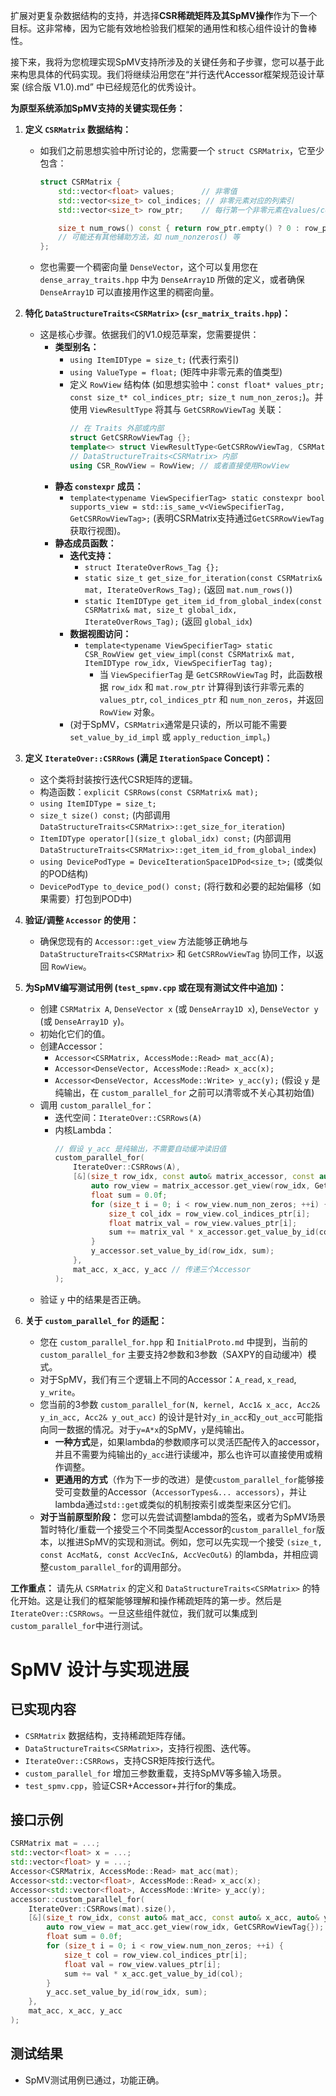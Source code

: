 扩展对更复杂数据结构的支持，并选择**CSR稀疏矩阵及其SpMV操作**作为下一个目标。这非常棒，因为它能有效地检验我们框架的通用性和核心组件设计的鲁棒性。

接下来，我将为您梳理实现SpMV支持所涉及的关键任务和子步骤，您可以基于此来构思具体的代码实现。我们将继续沿用您在“并行迭代Accessor框架规范设计草案 (综合版 V1.0).md” 中已经规范化的优秀设计。

**为原型系统添加SpMV支持的关键实现任务：**

1.  **定义 `CSRMatrix` 数据结构：**
    * 如我们之前思想实验中所讨论的，您需要一个 `struct CSRMatrix`，它至少包含：
        ```cpp
        struct CSRMatrix {
            std::vector<float> values;      // 非零值
            std::vector<size_t> col_indices; // 非零元素对应的列索引
            std::vector<size_t> row_ptr;    // 每行第一个非零元素在values/col_indices中的起始偏移量 (大小为 num_rows + 1)

            size_t num_rows() const { return row_ptr.empty() ? 0 : row_ptr.size() - 1; }
            // 可能还有其他辅助方法，如 num_nonzeros() 等
        };
        ```
    * 您也需要一个稠密向量 `DenseVector`，这个可以复用您在 `dense_array_traits.hpp` 中为 `DenseArray1D` 所做的定义，或者确保 `DenseArray1D` 可以直接用作这里的稠密向量。

2.  **特化 `DataStructureTraits<CSRMatrix>` (`csr_matrix_traits.hpp`)：**
    * 这是核心步骤。依据我们的V1.0规范草案，您需要提供：
        * **类型别名：**
            * `using ItemIDType = size_t;` (代表行索引)
            * `using ValueType = float;` (矩阵中非零元素的值类型)
            * 定义 `RowView` 结构体 (如思想实验中：`const float* values_ptr; const size_t* col_indices_ptr; size_t num_non_zeros;`)。并使用 `ViewResultType` 将其与 `GetCSRRowViewTag` 关联：
                ```cpp
                // 在 Traits 外部或内部
                struct GetCSRRowViewTag {};
                template<> struct ViewResultType<GetCSRRowViewTag, CSRMatrix> { using type = CSRMatrixRowView; /* CSRMatrixRowView 是 RowView 的别名或实际类型 */ };
                // DataStructureTraits<CSRMatrix> 内部
                using CSR_RowView = RowView; // 或者直接使用RowView
                ```
        * **静态 `constexpr` 成员：**
            * `template<typename ViewSpecifierTag> static constexpr bool supports_view = std::is_same_v<ViewSpecifierTag, GetCSRRowViewTag>;` (表明CSRMatrix支持通过`GetCSRRowViewTag`获取行视图)。
        * **静态成员函数：**
            * **迭代支持：**
                * `struct IterateOverRows_Tag {};`
                * `static size_t get_size_for_iteration(const CSRMatrix& mat, IterateOverRows_Tag);` (返回 `mat.num_rows()`)
                * `static ItemIDType get_item_id_from_global_index(const CSRMatrix& mat, size_t global_idx, IterateOverRows_Tag);` (返回 `global_idx`)
            * **数据视图访问：**
                * `template<typename ViewSpecifierTag> static CSR_RowView get_view_impl(const CSRMatrix& mat, ItemIDType row_idx, ViewSpecifierTag tag);`
                    * 当 `ViewSpecifierTag` 是 `GetCSRRowViewTag` 时，此函数根据 `row_idx` 和 `mat.row_ptr` 计算得到该行非零元素的 `values_ptr`, `col_indices_ptr` 和 `num_non_zeros`，并返回 `RowView` 对象。
            * (对于SpMV，`CSRMatrix`通常是只读的，所以可能不需要 `set_value_by_id_impl` 或 `apply_reduction_impl`。)

3.  **定义 `IterateOver::CSRRows` (满足 `IterationSpace` Concept)：**
    * 这个类将封装按行迭代CSR矩阵的逻辑。
    * 构造函数：`explicit CSRRows(const CSRMatrix& mat);`
    * `using ItemIDType = size_t;`
    * `size_t size() const;` (内部调用 `DataStructureTraits<CSRMatrix>::get_size_for_iteration`)
    * `ItemIDType operator[](size_t global_idx) const;` (内部调用 `DataStructureTraits<CSRMatrix>::get_item_id_from_global_index`)
    * `using DevicePodType = DeviceIterationSpace1DPod<size_t>;` (或类似的POD结构)
    * `DevicePodType to_device_pod() const;` (将行数和必要的起始偏移（如果需要）打包到POD中)

4.  **验证/调整 `Accessor` 的使用：**
    * 确保您现有的 `Accessor::get_view` 方法能够正确地与 `DataStructureTraits<CSRMatrix>` 和 `GetCSRRowViewTag` 协同工作，以返回 `RowView`。

5.  **为SpMV编写测试用例 (`test_spmv.cpp` 或在现有测试文件中追加)：**
    * 创建 `CSRMatrix A`, `DenseVector x` (或 `DenseArray1D x`), `DenseVector y` (或 `DenseArray1D y`)。
    * 初始化它们的值。
    * 创建Accessor：
        * `Accessor<CSRMatrix, AccessMode::Read> mat_acc(A);`
        * `Accessor<DenseVector, AccessMode::Read> x_acc(x);`
        * `Accessor<DenseVector, AccessMode::Write> y_acc(y);` (假设 `y` 是纯输出，在 `custom_parallel_for` 之前可以清零或不关心其初始值)
    * 调用 `custom_parallel_for`：
        * 迭代空间：`IterateOver::CSRRows(A)`
        * 内核Lambda：
            ```cpp
            // 假设 y_acc 是纯输出，不需要自动缓冲读旧值
            custom_parallel_for(
                IterateOver::CSRRows(A),
                [&](size_t row_idx, const auto& matrix_accessor, const auto& x_accessor, auto& y_accessor) {
                    auto row_view = matrix_accessor.get_view(row_idx, GetCSRRowViewTag{});
                    float sum = 0.0f;
                    for (size_t i = 0; i < row_view.num_non_zeros; ++i) {
                        size_t col_idx = row_view.col_indices_ptr[i];
                        float matrix_val = row_view.values_ptr[i];
                        sum += matrix_val * x_accessor.get_value_by_id(col_idx);
                    }
                    y_accessor.set_value_by_id(row_idx, sum);
                },
                mat_acc, x_acc, y_acc // 传递三个Accessor
            );
            ```
    * 验证 `y` 中的结果是否正确。

6.  **关于 `custom_parallel_for` 的适配：**
    * 您在 `custom_parallel_for.hpp` 和 `InitialProto.md` 中提到，当前的 `custom_parallel_for` 主要支持2参数和3参数（SAXPY的自动缓冲）模式。
    * 对于SpMV，我们有三个逻辑上不同的Accessor：`A_read`, `x_read`, `y_write`。
    * 您当前的3参数 `custom_parallel_for(N, kernel, Acc1& x_acc, Acc2& y_in_acc, Acc2& y_out_acc)` 的设计是针对`y_in_acc`和`y_out_acc`可能指向同一数据的情况。对于`y=A*x`的SpMV，`y`是纯输出。
        * **一种方式**是，如果lambda的参数顺序可以灵活匹配传入的accessor，并且不需要为纯输出的`y_acc`进行读缓冲，那么也许可以直接使用或稍作调整。
        * **更通用的方式**（作为下一步的改进）是使`custom_parallel_for`能够接受可变数量的Accessor（`AccessorTypes&... accessors`），并让lambda通过`std::get`或类似的机制按索引或类型来区分它们。
    * **对于当前原型阶段：** 您可以先尝试调整lambda的签名，或者为SpMV场景暂时特化/重载一个接受三个不同类型Accessor的`custom_parallel_for`版本，以推进SpMV的实现和测试。例如，您可以先实现一个接受 `(size_t, const AccMat&, const AccVecIn&, AccVecOut&)` 的lambda，并相应调整`custom_parallel_for`的调用部分。

**工作重点：**
请先从 `CSRMatrix` 的定义和 `DataStructureTraits<CSRMatrix>` 的特化开始。这是让我们的框架能够理解和操作稀疏矩阵的第一步。然后是 `IterateOver::CSRRows`。一旦这些组件就位，我们就可以集成到`custom_parallel_for`中进行测试。

# SpMV 设计与实现进展

## 已实现内容

- `CSRMatrix` 数据结构，支持稀疏矩阵存储。
- `DataStructureTraits<CSRMatrix>`，支持行视图、迭代等。
- `IterateOver::CSRRows`，支持CSR矩阵按行迭代。
- `custom_parallel_for` 增加三参数重载，支持SpMV等多输入场景。
- `test_spmv.cpp`，验证CSR+Accessor+并行for的集成。

## 接口示例

```cpp
CSRMatrix mat = ...;
std::vector<float> x = ...;
std::vector<float> y = ...;
Accessor<CSRMatrix, AccessMode::Read> mat_acc(mat);
Accessor<std::vector<float>, AccessMode::Read> x_acc(x);
Accessor<std::vector<float>, AccessMode::Write> y_acc(y);
accessor::custom_parallel_for(
    IterateOver::CSRRows(mat).size(),
    [&](size_t row_idx, const auto& mat_acc, const auto& x_acc, auto& y_acc) {
        auto row_view = mat_acc.get_view(row_idx, GetCSRRowViewTag{});
        float sum = 0.0f;
        for (size_t i = 0; i < row_view.num_non_zeros; ++i) {
            size_t col = row_view.col_indices_ptr[i];
            float val = row_view.values_ptr[i];
            sum += val * x_acc.get_value_by_id(col);
        }
        y_acc.set_value_by_id(row_idx, sum);
    },
    mat_acc, x_acc, y_acc
);
```

## 测试结果
- SpMV测试用例已通过，功能正确。
